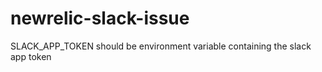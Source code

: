 # newrelic-slack-issue

SLACK_APP_TOKEN should be environment variable containing the slack app token
